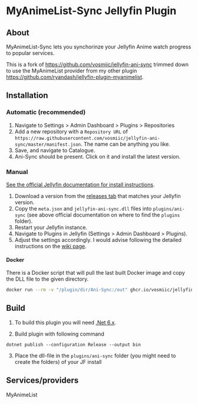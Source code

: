 <h1>MyAnimeList-Sync Jellyfin Plugin</h1>

## About

MyAnimeList-Sync lets you synchorinze your Jellyfin Anime watch progress to popular services.

This is a fork of https://github.com/vosmiic/jellyfin-ani-sync trimmed down to use the MyAnimeList provider from my other plugin https://github.com/ryandash/jellyfin-plugin-myanimelist.

## Installation

### Automatic (recommended)
1. Navigate to Settings > Admin Dashboard > Plugins > Repositories
2. Add a new repository with a `Repository URL` of `https://raw.githubusercontent.com/vosmiic/jellyfin-ani-sync/master/manifest.json`. The name can be anything you like.
3. Save, and navigate to Catalogue.
4. Ani-Sync should be present. Click on it and install the latest version.

### Manual

[See the official Jellyfin documentation for install instructions](https://jellyfin.org/docs/general/server/plugins/index.html#installing).

1. Download a version from the [releases tab](https://github.com/vosmiic/jellyfin-ani-sync/releases) that matches your Jellyfin version.
2. Copy the `meta.json` and `jellyfin-ani-sync.dll` files into `plugins/ani-sync` (see above official documentation on where to find the `plugins` folder).
3. Restart your Jellyfin instance.
4. Navigate to Plugins in Jellyfin (Settings > Admin Dashboard > Plugins).
5. Adjust the settings accordingly. I would advise following the detailed instructions on the [wiki page](https://github.com/vosmiic/jellyfin-ani-sync/wiki).

#### Docker

There is a Docker script that will pull the last built Docker image and copy the DLL file to the given directory.

```bash
docker run --rm -v "/plugin/dir/Ani-Sync:/out" ghcr.io/vosmiic/jellyfin-ani-sync
```

## Build

1. To build this plugin you will need [.Net 6.x](https://dotnet.microsoft.com/download/dotnet/6.0).

2. Build plugin with following command
  ```
  dotnet publish --configuration Release --output bin
  ```

3. Place the dll-file in the `plugins/ani-sync` folder (you might need to create the folders) of your JF install

## Services/providers
MyAnimeList
